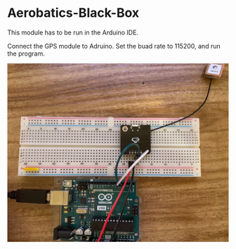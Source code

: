 # Aerobatics-Black-Box
This module has to be run in the Arduino IDE.

Connect the GPS module to Adruino. Set the buad rate to 115200, and run the program.

![gps](images/gps.png)